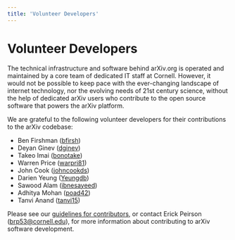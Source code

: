 ```yaml
---
title: 'Volunteer Developers'
---
```


# Volunteer Developers

The technical infrastructure and software behind arXiv.org is operated and
maintained by a core team of dedicated IT staff at Cornell. However, it would
not be possible to keep pace with the ever-changing landscape of internet
technology, nor the evolving needs of 21st century science, without the help of
dedicated arXiv users who contribute to the open source software that powers
the arXiv platform.

We are grateful to the following volunteer developers for their contributions to
the arXiv codebase:

- Ben Firshman ([bfirsh](https://github.com/bfirsh))
- Deyan Ginev ([dginev](https://github.com/dginev))
- Takeo Imai ([bonotake](https://github.com/bonotake))
- Warren Price ([warpri81](https://github.com/warpri81))
- John Cook ([johncookds](https://github.com/johncookds))
- Darien Yeung ([Yeungdb](https://github.com/Yeungdb))
- Sawood Alam ([ibnesayeed](https://github.com/ibnesayeed))
- Adhitya Mohan ([poad42](https://github.com/poad42))
- Tanvi Anand ([tanvi15](https://github.com/tanvi15))

Please see our [guidelines for
contributors](https://github.com/arXiv/.github/blob/master/CONTRIBUTING.md), or
contact Erick Peirson (brp53@cornell.edu), for more information about
contributing to arXiv software development.
